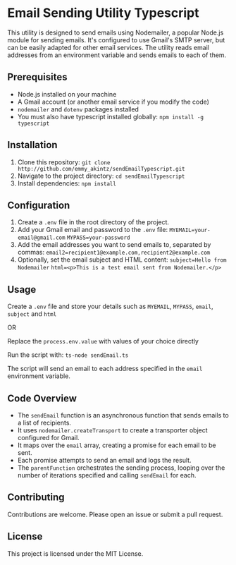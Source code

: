 # Email Sending Utility Typescript

 This utility is designed to send emails using Nodemailer, a popular Node.js module for sending emails. It's configured to use Gmail's SMTP server, but can be easily adapted for other email services. The utility reads email addresses from an environment variable and sends emails to each of them.

## Prerequisites

* Node.js installed on your machine
* A Gmail account (or another email service if you modify the code)
* `nodemailer` and `dotenv` packages installed
* You must also have typescript installed globally:
 `npm install -g typescript`

## Installation

1. Clone this repository:
 `git clone http://github.com/emmy_akintz/sendEmailTypescript.git`
2. Navigate to the project directory:
 `cd sendEmailTypescript`
3. Install dependencies:
 `npm install`

## Configuration

1. Create a `.env` file in the root directory of the project.
2. Add your Gmail email and password to the `.env` file:
 `MYEMAIL=your-email@gmail.com`
 `MYPASS=your-password`
3. Add the email addresses you want to send emails to, separated by commas:
 `email2=recipient1@example.com,recipient2@example.com`
4. Optionally, set the email subject and HTML content:
 `subject=Hello from Nodemailer`
 `html=<p>This is a test email sent from Nodemailer.</p>`

## Usage

 Create a `.env` file and store your details such as `MYEMAIL`, `MYPASS`, `email`, `subject` and `html`

 OR

 Replace the `process.env.value` with values of your choice directly

 Run the script with:
 `ts-node sendEmail.ts`

 The script will send an email to each address specified in the `email` environment variable.

## Code Overview

* The `sendEmail` function is an asynchronous function that sends emails to a list of recipients.
* It uses `nodemailer.createTransport` to create a transporter object configured for Gmail.
* It maps over the `email` array, creating a promise for each email to be sent.
* Each promise attempts to send an email and logs the result.
* The `parentFunction` orchestrates the sending process, looping over the number of iterations specified and calling `sendEmail` for each.

## Contributing

Contributions are welcome. Please open an issue or submit a pull request.

## License

This project is licensed under the MIT License. 
